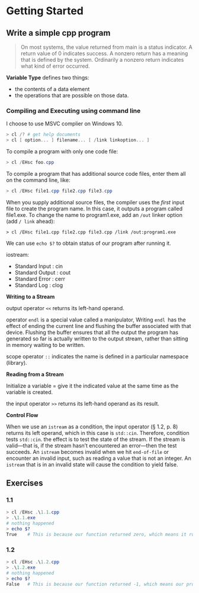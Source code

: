# Getting Started

## Write a simple cpp program

> On most systems, the value returned from main is a status indicator. A return
> value of 0 indicates success. A nonzero return has a meaning that is defined by the system. Ordinarily a nonzero return indicates what kind of error occurred.  

**Variable Type** defines two things:

- the contents of a data element
- the operations that are possible on those data.

### Compiling and Executing using command line

I choose to use MSVC complier on Windows 10.

```powershell
> cl /?	# get help documents
> cl [ option... ] filename... [ /link linkoption... ]
```

To compile a program with only one code file:

```powershell
> cl /EHsc foo.cpp
```

To compile a program that has additional source code files, enter them all on the command line, like:

```powershell
> cl /EHsc file1.cpp file2.cpp file3.cpp
```

When you supply additional source files, the compiler uses the *first* input file to create the program name. In this case, it outputs a program called file1.exe. To change the name to program1.exe, add an `/out` linker option (add `/ link` ahead):

```
> cl /EHsc file1.cpp file2.cpp file3.cpp /link /out:program1.exe
```

We can use `echo $?` to obtain status of our program after running it.

iostream:

- Standard Input : cin
- Standard Output : cout
- Standard Error : cerr
- Standard Log : clog

**Writing to a Stream**

output operator `<<` returns its left-hand operand.

operator `endl` is a special value called a manipulator, Writing `endl `has the effect of ending the current line and flushing the buffer associated with that device.  Flushing the buffer ensures that all the output the program has generated so far is actually written to the output stream, rather than sitting in memory waiting to be written.  

scope operator `::` indicates the name is defined in a particular namespace (library).

**Reading from a Stream**

Initialize a variable = give it the indicated value at the same time as the variable is created.

the input operator `>>` returns its left-hand operand as its result.  

**Control Flow**

When we use an `istream` as a condition, the input operator (§ 1.2, p. 8) returns its left operand, which in this case is `std::cin`. Therefore, condition tests `std::cin`.  the effect is to test the state of the stream. If the stream is valid—that is, if the stream hasn’t encountered an error—then the test succeeds. An `istream` becomes invalid when we hit `end-of-file` or encounter an invalid input, such as reading a value that is not an integer. An `istream` that is in an invalid state will cause the condition to yield false.  

##  Exercises

### 1.1

```powershell
> cl /EHsc .\1.1.cpp
> .\1.1.exe
# nothing happened
> echo $?
True	# This is because our function returned zero, which means it runned and finished correctly.
```

### 1.2

```powershell
> cl /EHsc .\1.2.cpp
> .\1.2.exe
# nothing happened
> echo $?
False	# This is because our function returned -1, which means our program failed.
```

